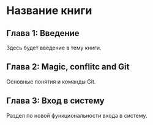 # Название книги

## Глава 1: Введение
Здесь будет введение в тему книги.

## Глава 2: Magic, conflitc and Git
Основные понятия и команды Git.

## Глава 3: Вход в систему
Раздел по новой функциональности входа в систему.
